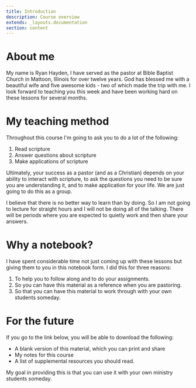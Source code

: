 ```yaml
---
title: Introduction
description: Course overview
extends: _layouts.documentation
section: content
---
```


# About me

My name is Ryan Hayden, I have served as the pastor at Bible Baptist Church in Mattoon, Illinois for over twelve years.  God has blessed me with a beautiful wife and five awesome kids - two of which made the trip with me.  I look forward to teaching you this week and have been working hard on these lessons for several months.

# My teaching method

Throughout this course I'm going to ask you to do a lot of the following:

1. Read scripture
2. Answer questions about scripture
3. Make applications of scripture

Ultimately, your success as a pastor (and as a Christian) depends on your ability to interact with scripture, to ask the questions you need to be sure you are understanding it, and to make application for your life.  We are just going to do this as a group.

I believe that there is no better way to learn than by doing.  So I am not going to lecture for straight hours and I will not be doing all of the talking.  There will be periods where you are expected to quietly work and then share your answers.

# Why a notebook?

I have spent considerable time not just coming up with these lessons but giving them to you in this notebook form.  I did this for three reasons:

1. To help you to follow along and to do your assignments.
2. So you can have this material as a reference when you are pastoring.
3. So that you can have this material to work through with your own students someday.

# For the future

If you go to the link below, you will be able to download the following:
- A blank version of this material, which you can print and share
- My notes for this course
- A list of supplemental resources you should read.

My goal in providing this is that you can use it with your own ministry students someday.
